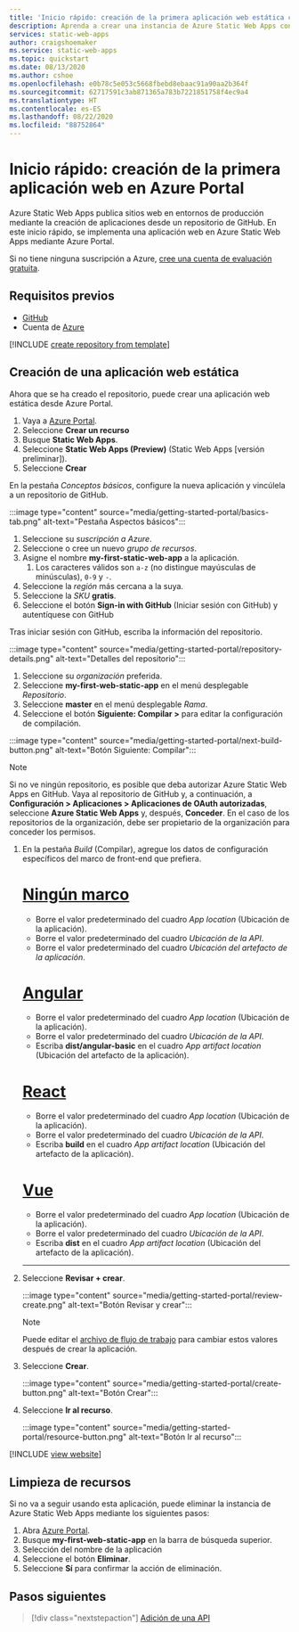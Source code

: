 ```yaml
---
title: 'Inicio rápido: creación de la primera aplicación web estática con Azure Static Web Apps mediante Azure Portal'
description: Aprenda a crear una instancia de Azure Static Web Apps con Azure Portal.
services: static-web-apps
author: craigshoemaker
ms.service: static-web-apps
ms.topic: quickstart
ms.date: 08/13/2020
ms.author: cshoe
ms.openlocfilehash: e0b78c5e053c5668fbebd8ebaac91a90aa2b364f
ms.sourcegitcommit: 62717591c3ab871365a783b7221851758f4ec9a4
ms.translationtype: HT
ms.contentlocale: es-ES
ms.lasthandoff: 08/22/2020
ms.locfileid: "88752864"
---
```

# <a name="quickstart-building-your-first-static-web-app-in-the-azure-portal"></a>Inicio rápido: creación de la primera aplicación web en Azure Portal

Azure Static Web Apps publica sitios web en entornos de producción mediante la creación de aplicaciones desde un repositorio de GitHub. En este inicio rápido, se implementa una aplicación web en Azure Static Web Apps mediante Azure Portal.

Si no tiene ninguna suscripción a Azure, [cree una cuenta de evaluación gratuita](https://azure.microsoft.com/free).

## <a name="prerequisites"></a>Requisitos previos

- [GitHub](https://github.com)
- Cuenta de [Azure](https://portal.azure.com)

[!INCLUDE [create repository from template](../../includes/static-web-apps-get-started-create-repo.md)]

## <a name="create-a-static-web-app"></a>Creación de una aplicación web estática

Ahora que se ha creado el repositorio, puede crear una aplicación web estática desde Azure Portal.

1. Vaya a [Azure Portal](https://portal.azure.com).
1. Seleccione **Crear un recurso**
1. Busque **Static Web Apps**.
1. Seleccione **Static Web Apps (Preview)** (Static Web Apps [versión preliminar]).
1. Seleccione **Crear**

En la pestaña _Conceptos básicos_, configure la nueva aplicación y vincúlela a un repositorio de GitHub.

:::image type="content" source="media/getting-started-portal/basics-tab.png" alt-text="Pestaña Aspectos básicos":::

1. Seleccione su _suscripción a Azure_.
1. Seleccione o cree un nuevo _grupo de recursos_.
1. Asigne el nombre **my-first-static-web-app** a la aplicación.
      1. Los caracteres válidos son `a-z` (no distingue mayúsculas de minúsculas), `0-9` y `-`.
1. Seleccione la _región_ más cercana a la suya.
1. Seleccione la _SKU_ **gratis**.
1. Seleccione el botón **Sign-in with GitHub** (Iniciar sesión con GitHub) y autentíquese con GitHub

Tras iniciar sesión con GitHub, escriba la información del repositorio.

:::image type="content" source="media/getting-started-portal/repository-details.png" alt-text="Detalles del repositorio":::

1. Seleccione su _organización_ preferida.
1. Seleccione **my-first-web-static-app** en el menú desplegable _Repositorio_.
1. Seleccione **master** en el menú desplegable _Rama_.
1. Seleccione el botón **Siguiente: Compilar >** para editar la configuración de compilación.

:::image type="content" source="media/getting-started-portal/next-build-button.png" alt-text="Botón Siguiente: Compilar":::

> [!NOTE]
> Si no ve ningún repositorio, es posible que deba autorizar Azure Static Web Apps en GitHub. Vaya al repositorio de GitHub y, a continuación, a **Configuración > Aplicaciones > Aplicaciones de OAuth autorizadas**, seleccione **Azure Static Web Apps** y, después, **Conceder**. En el caso de los repositorios de la organización, debe ser propietario de la organización para conceder los permisos.

1. En la pestaña _Build_ (Compilar), agregue los datos de configuración específicos del marco de front-end que prefiera.

    # <a name="no-framework"></a>[Ningún marco](#tab/vanilla-javascript)

    - Borre el valor predeterminado del cuadro _App location_ (Ubicación de la aplicación).
    - Borre el valor predeterminado del cuadro _Ubicación de la API_.
    - Borre el valor predeterminado del cuadro _Ubicación del artefacto de la aplicación_.

    # <a name="angular"></a>[Angular](#tab/angular)

    - Borre el valor predeterminado del cuadro _App location_ (Ubicación de la aplicación).
    - Borre el valor predeterminado del cuadro _Ubicación de la API_.
    - Escriba **dist/angular-basic** en el cuadro _App artifact location_ (Ubicación del artefacto de la aplicación).

    # <a name="react"></a>[React](#tab/react)

    - Borre el valor predeterminado del cuadro _App location_ (Ubicación de la aplicación).
    - Borre el valor predeterminado del cuadro _Ubicación de la API_.
    - Escriba **build** en el cuadro _App artifact location_ (Ubicación del artefacto de la aplicación).

    # <a name="vue"></a>[Vue](#tab/vue)

    - Borre el valor predeterminado del cuadro _App location_ (Ubicación de la aplicación).
    - Borre el valor predeterminado del cuadro _Ubicación de la API_.
    - Escriba **dist** en el cuadro _App artifact location_ (Ubicación del artefacto de la aplicación).

    ---

1. Seleccione **Revisar + crear**.

    :::image type="content" source="media/getting-started-portal/review-create.png" alt-text="Botón Revisar y crear":::

    > [!NOTE]
    > Puede editar el [archivo de flujo de trabajo](github-actions-workflow.md) para cambiar estos valores después de crear la aplicación.

1. Seleccione **Crear**.

    :::image type="content" source="media/getting-started-portal/create-button.png" alt-text="Botón Crear":::

1. Seleccione **Ir al recurso**.

    :::image type="content" source="media/getting-started-portal/resource-button.png" alt-text="Botón Ir al recurso":::

[!INCLUDE [view website](../../includes/static-web-apps-get-started-view-website.md)]

## <a name="clean-up-resources"></a>Limpieza de recursos

Si no va a seguir usando esta aplicación, puede eliminar la instancia de Azure Static Web Apps mediante los siguientes pasos:

1. Abra [Azure Portal](https://portal.azure.com).
1. Busque **my-first-web-static-app** en la barra de búsqueda superior.
1. Selección del nombre de la aplicación
1. Seleccione el botón **Eliminar**.
1. Seleccione **Sí** para confirmar la acción de eliminación.

## <a name="next-steps"></a>Pasos siguientes

> [!div class="nextstepaction"]
> [Adición de una API](add-api.md)
